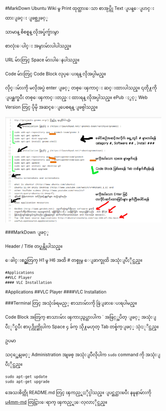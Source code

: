 #MarkDown
Ubuntu Wiki မွ Print ထုတ္ထားေသာ စာအုပ္ကို Text ျပန္ေျပာင္းထားျခင္း ျဖစ္သျဖင့္ 

သာမာန္ စိစစ္ရန္ လိုအပ္ခ်က္မ်ားမွာ


စာလုံးေပါင္း အမွားမ်ားပါပါသည္။


URL မ်ားတြင္ Space မ်ားပါေနပါသည္။


Code မ်ားတြင္ Code Block လုပ္ေပးရန္ လိုအပ္ပါမည္။


လိုင္းမ်ားကို မလိုအပ္ပဲ enter ျဖင့္ တစ္ေၾကာင္း ဆင္းထားပါသည္။ ၎တို႔ကို ျပန္ဆက္ၿပီး တစ္ေၾကာင္းတည္း ထားရန္ လိုအပ္ပါသည္။ ePub ႏွင့္ Web Version တြင္ ပိုမို အဆင္ေျပေစရန္ ျဖစ္ပါသည္။


![How to Fix](./howtofix.png "How to Fix")


###MarkDown ျဖင့္


Header / Title တပ္ရန္လိုပါသည္။


ေခါင္းစဥ္အတြက္ H1 မွ H6 အထိ # တစ္ခုမွ ေျခာက္ခုထိ အသုံးျပဳႏိုင္သည္။

	#Applications
	##VLC Player
	#### VLC Installation


#Applications
##VLC Player
####VLC Installation




###Terminal တြင္ အသုံးခ်ရမည့္ စာသားမ်ားကို ခြဲျခားေပးရပါမည္။

Code Block အတြက္ စာသားမ်ား ၾကားညွပ္ထားပါက ` အဖြင့္အပိတ္ ျဖင့္ အသုံးျပဳႏုိင္ၿပီး စာပုဒ္လိုက္ဆိုပါက Space ၄ ခ်က္ သို႔မဟုတ္ Tab တစ္ခ်က္ျဖင့္ သုံးႏုိင္သည္။

ဥပမာ

သင့္အေနျဖင့္ Administration အျဖစ္ အသုံးျပဳလိုပါက `sudo` command ကို အသုံးျပဳႏိုင္သည္။ 

	sudo apt-get update
	sudo apt-get upgrade


အေသးစိတ္ကို README.md တြင္ ၾကည့္ရႈႏိုင္ပါသည္။
ျပင္ဆင္ထားၿပီး နမူနာမ်ားကို [u4mm-md](./u4mm-md) တြင္သြားေရာက္ ၾကည့္ရႈေလ့လာႏိုင္သည္။
